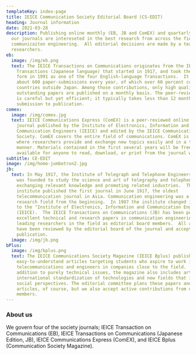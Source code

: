 ```yaml
---
templateKey: index-page
title: IEICE Communication Society Editorial Board (CS-EDIT)
heading: Journal information
date: 2021-03-28
description: Publishing online monthly (EB, JB and ComEX) and quartarly (Bplus),
  our journals are intereseted in the best research from across the field of
  communicaiton engineering.  All editorial decisions are made by a team of top
  researchers.
eb:
  image: /img/eb.png
  text: The IEICE Transactions on Communications originates from the IEICE
    Transactions (Japanese language) that started in 1917, and took the current
    form in 1991 as one of the four English-language Transactions.  It receives
    about 600 paper-submissions every year, of which over 60 percent come from
    countries outside Japan. Among those contributions, only high quality and
    outstanding papers are published on a monthly basis. The peer-review process
    is careful but yet efficient; it typically takes less than 12 months from
    submission to publication.
comex:
  image: /img/comex.jpg
  text: IEICE Communications Express (ComEX) is a peer-reviewed online letter
    journal published by the Institute of Electronics, Information and
    Communication Engineers (IEICE) and edited by the IEICE Communications
    Society. ComEX covers the entire field of communications. ComEX is a medium
    where researchers provide and exchange new topics easily and in a timely
    manner. Materials contained in the first several years will be freely
    available for anyone to read, download, or print from the journal web site.
subtitle: CE-EDIT
image: /img/home-jumbotron2.jpg
jb:
  text: In May 1917, the Institute of Telegraph and Telephone Engineers of Japan
    was founded to study the science and art of telegraphy and telephony,
    exchanging relevant knowledge and promoting related industries.  The
    institute published the first journal in June 1917, the oldest
    telecommunication journal in Asia. Communication engineering was a popular
    research field from the beginning.  In 1987 the institute changed its name
    to the "Institute of Electronics, Information and Communication Engineers"
    (IEICE).  The IEICE Transactions on Communications (JB) has been publishing
    excellent technical and research papers in communication engineering with
    leading researchers in the field as editorial board members.  All articles
    have been reviewed by the editorial board of the journal and accepted for
    publication.
  image: /img/jb.png
bPlus:
  image: /img/bplus.png
  text: The IEICE Communications Society Magazine (IEICE Bplus) publishes
    easy-to-understand articles targeting students who aspire to work in
    telecommunications and engineers in companies close to the field.  In
    addition to purely technical issues, the magazine also includes articles on
    international standardization of technologies and new fields that integrate
    social perspectives. The editorial committee plans these papers and
    articles, of course, but we also accept active contributions from our
    members.
---
```


### About us

We govern four of the society journals; IEICE Transaction on Communications (EB), IEICE Transactions on Communications (Japanese Edition, JB), IEICE Communications Express (ComEX), and IEICE Bplus (Communication Society Magazine).